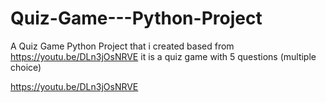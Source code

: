 # Quiz-Game---Python-Project
A Quiz Game Python Project that i created based from 
https://youtu.be/DLn3jOsNRVE it is a quiz game with 5 questions (multiple choice)

https://youtu.be/DLn3jOsNRVE
